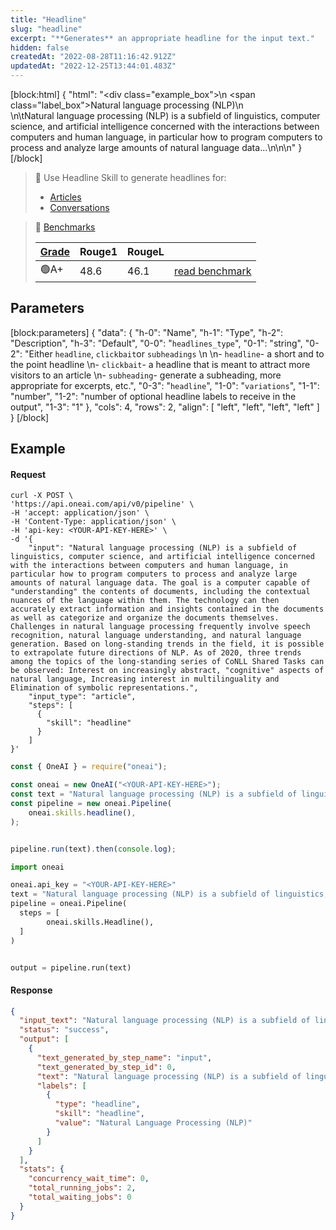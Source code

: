 ```yaml
---
title: "Headline"
slug: "headline"
excerpt: "**Generates** an appropriate headline for the input text."
hidden: false
createdAt: "2022-08-28T11:16:42.912Z"
updatedAt: "2022-12-25T13:44:01.483Z"
---
```

[block:html]
{
  "html": "<div class=\"example_box\">\n    <span class=\"label_box\">Natural language processing (NLP)</span>\n   <br/>\n\tNatural language processing (NLP) is a subfield of linguistics, computer science, and artificial intelligence concerned with the interactions between computers and human language, in particular how to program computers to process and analyze large amounts of natural language data...\n</div>\n\n<style>\n  .label_box { \n    box-sizing: border-box;\n    border-width: 0px;\n    border-style: solid;\n    border-bottom-left-radius: 0.25rem;\n    border-top-left-radius: 0.25rem;\n    border-top-right-radius: 0.25rem;\n    background-color: rgb(255, 232, 1);\n    padding: 2px;\n    outline-style: none;\n    color:black>\n  }\n  .label_text {\n    box-sizing: border-box;\n    border-width: 0px 0px 2px;\n    border-style: solid;\n    border-color: rgb(241, 59, 233);\n\t}\n  .example_box {\n    max-width: 40rem;\n    margin: 0 auto;\n    background-color: rgb(243, 245, 249);\n    padding: 18px;\n    line-height: 28px;\n  }\n  .tooltip {\n    color:white;\n    background-color: black;\n    width: 120px;\n    position: absolute;\n        top: 26px;\n        left: 15px;\n  }\n</style>"
}
[/block]



> 📘 Use Headline Skill to generate headlines for:
> 
> - [Articles](https://studio.oneai.com/?pipeline=8p3e5Y)
> - [Conversations](https://studio.oneai.com/?pipeline=42CdtX)

> 🚦 [Benchmarks](https://docs.oneai.com/docs/headline-benchmarks)
> 
> | [Grade](https://docs.oneai.com/docs/rouge-metrics-for-summary-headline) | Rouge1 | RougeL |                                                                   |
> | :---------------------------------------------------------------------- | :----- | :----- | :---------------------------------------------------------------- |
> | 🟢A+                                                                    | 48.6   | 46.1   | [read benchmark](https://docs.oneai.com/docs/headline-benchmarks) |

## Parameters

[block:parameters]
{
  "data": {
    "h-0": "Name",
    "h-1": "Type",
    "h-2": "Description",
    "h-3": "Default",
    "0-0": "`headlines_type`",
    "0-1": "string",
    "0-2": "Either `headline`, `clickbait`or `subheadings`  \n  \n- `headline`- a short and to the point headline  \n- `clickbait`- a headline that is meant to attract more visitors to an article  \n- `subheading`- generate a subheading, more appropriate for excerpts, etc.",
    "0-3": "`headline`",
    "1-0": "`variations`",
    "1-1": "number",
    "1-2": "number of optional headline labels to receive in the output",
    "1-3": "1"
  },
  "cols": 4,
  "rows": 2,
  "align": [
    "left",
    "left",
    "left",
    "left"
  ]
}
[/block]

## 

## Example

#### Request

```curl
curl -X POST \
'https://api.oneai.com/api/v0/pipeline' \
-H 'accept: application/json' \
-H 'Content-Type: application/json' \
-H 'api-key: <YOUR-API-KEY-HERE>' \
-d '{
    "input": "Natural language processing (NLP) is a subfield of linguistics, computer science, and artificial intelligence concerned with the interactions between computers and human language, in particular how to program computers to process and analyze large amounts of natural language data. The goal is a computer capable of "understanding" the contents of documents, including the contextual nuances of the language within them. The technology can then accurately extract information and insights contained in the documents as well as categorize and organize the documents themselves. Challenges in natural language processing frequently involve speech recognition, natural language understanding, and natural language generation. Based on long-standing trends in the field, it is possible to extrapolate future directions of NLP. As of 2020, three trends among the topics of the long-standing series of CoNLL Shared Tasks can be observed: Interest on increasingly abstract, "cognitive" aspects of natural language, Increasing interest in multilinguality and Elimination of symbolic representations.",
    "input_type": "article",
    "steps": [
      {
        "skill": "headline"
      }   
    ]
}'
```
```javascript Node.js
const { OneAI } = require("oneai");

const oneai = new OneAI("<YOUR-API-KEY-HERE>");
const text = "Natural language processing (NLP) is a subfield of linguistics, computer science, and artificial intelligence concerned with the interactions between computers and human language, in particular how to program computers to process and analyze large amounts of natural language data. The goal is a computer capable of "understanding" the contents of documents, including the contextual nuances of the language within them. The technology can then accurately extract information and insights contained in the documents as well as categorize and organize the documents themselves. Challenges in natural language processing frequently involve speech recognition, natural language understanding, and natural language generation. Based on long-standing trends in the field, it is possible to extrapolate future directions of NLP. As of 2020, three trends among the topics of the long-standing series of CoNLL Shared Tasks can be observed: Interest on increasingly abstract, "cognitive" aspects of natural language, Increasing interest in multilinguality and Elimination of symbolic representations.";
const pipeline = new oneai.Pipeline(
	oneai.skills.headline(),
);


pipeline.run(text).then(console.log);
```
```python
import oneai

oneai.api_key = "<YOUR-API-KEY-HERE>"
text = "Natural language processing (NLP) is a subfield of linguistics, computer science, and artificial intelligence concerned with the interactions between computers and human language, in particular how to program computers to process and analyze large amounts of natural language data. The goal is a computer capable of "understanding" the contents of documents, including the contextual nuances of the language within them. The technology can then accurately extract information and insights contained in the documents as well as categorize and organize the documents themselves. Challenges in natural language processing frequently involve speech recognition, natural language understanding, and natural language generation. Based on long-standing trends in the field, it is possible to extrapolate future directions of NLP. As of 2020, three trends among the topics of the long-standing series of CoNLL Shared Tasks can be observed: Interest on increasingly abstract, "cognitive" aspects of natural language, Increasing interest in multilinguality and Elimination of symbolic representations."
pipeline = oneai.Pipeline(
  steps = [
		oneai.skills.Headline(),
  ]
)


output = pipeline.run(text)
```



#### Response

```json API Response
{
  "input_text": "Natural language processing (NLP) is a subfield of linguistics, computer science, and artificial intelligence concerned with the interactions between computers and human language, in particular how to program computers to process and analyze large amounts of natural language data. The goal is a computer capable of \"understanding\" the contents of documents, including the contextual nuances of the language within them. The technology can then accurately extract information and insights contained in the documents as well as categorize and organize the documents themselves. Challenges in natural language processing frequently involve speech recognition, natural language understanding, and natural language generation. Based on long-standing trends in the field, it is possible to extrapolate future directions of NLP. As of 2020, three trends among the topics of the long-standing series of CoNLL Shared Tasks can be observed: Interest on increasingly abstract, \"cognitive\" aspects of natural language, Increasing interest in multilinguality and Elimination of symbolic representations.",
  "status": "success",
  "output": [
    {
      "text_generated_by_step_name": "input",
      "text_generated_by_step_id": 0,
      "text": "Natural language processing (NLP) is a subfield of linguistics, computer science, and artificial intelligence concerned with the interactions between computers and human language, in particular how to program computers to process and analyze large amounts of natural language data. The goal is a computer capable of \"understanding\" the contents of documents, including the contextual nuances of the language within them. The technology can then accurately extract information and insights contained in the documents as well as categorize and organize the documents themselves. Challenges in natural language processing frequently involve speech recognition, natural language understanding, and natural language generation. Based on long-standing trends in the field, it is possible to extrapolate future directions of NLP. As of 2020, three trends among the topics of the long-standing series of CoNLL Shared Tasks can be observed: Interest on increasingly abstract, \"cognitive\" aspects of natural language, Increasing interest in multilinguality and Elimination of symbolic representations.",
      "labels": [
        {
          "type": "headline",
          "skill": "headline",
          "value": "Natural Language Processing (NLP)"
        }
      ]
    }
  ],
  "stats": {
    "concurrency_wait_time": 0,
    "total_running_jobs": 2,
    "total_waiting_jobs": 0
  }
}
```